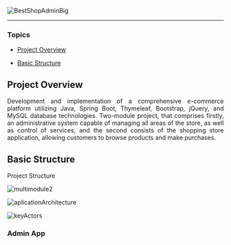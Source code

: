 ![BestShopAdminBig](https://github.com/pedrocarvalhoit/bestshop-eCommerce/assets/100386092/03d3f676-4f28-4294-853b-75587c8fed49) 

<hr>

### Topics

- [Project Overview](#project-overview)

- [Basic Structure](#basic-structure)

## Project Overview

<p align="justify">
Development and implementation of a comprehensive e-commerce platform utilizing Java, Spring Boot, Thymeleaf, Bootstrap, jQuery, and MySQL database technologies. Two-module project, that comprises firstly, an administrative system capable of managing all areas of the store, as well as control of services, and the second consists of the shopping store application, allowing customers to browse products and make purchases.
</p>

## Basic Structure

<p align="justify">
Project Structure 
</p>

![multimodule2](https://github.com/pedrocarvalhoit/bestshop-eCommerce/assets/100386092/4cef9c43-c68d-4286-8c1f-eb95c43df575)


![aplicationArchitecture](https://github.com/pedrocarvalhoit/bestshop-eCommerce/assets/100386092/5ff442cb-148d-4def-80c4-d9173204303f)

![keyActors](https://github.com/pedrocarvalhoit/bestshop-eCommerce/assets/100386092/a614745a-58fd-40f8-b630-e541f0584de4)


### Admin App


